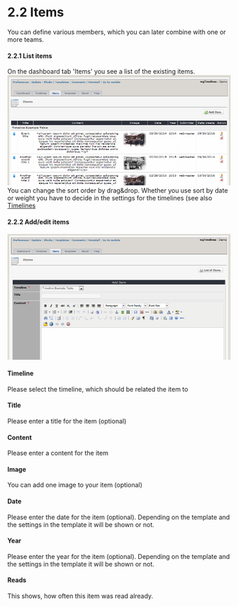 # 2.2 Items

You can define various members, which you can later combine with one or more teams.

#### 2.2.1 List items
On the dashboard tab 'Items' you see a list of the existing items.
![](../assets/2admin_items_list.png)
You can change the sort order by drag&drop. Whether you use sort by date or weight you have to decide in the settings for the timelines (see also [Timelines](2admin_timelines.md)

#### 2.2.2 Add/edit items
![](../assets/2admin_items_add.png)

#### Timeline
Please select the timeline, which should be related the item to

#### Title
Please enter a title for the item (optional)

#### Content
Please enter a content for the item

#### Image
You can add one image to your item (optional)

#### Date
Please enter the date for the item (optional). Depending on the template and the settings in the template it will be shown or not.

#### Year
Please enter the year for the item (optional). Depending on the template and the settings in the template it will be shown or not.

#### Reads
This shows, how often this item was read already.

